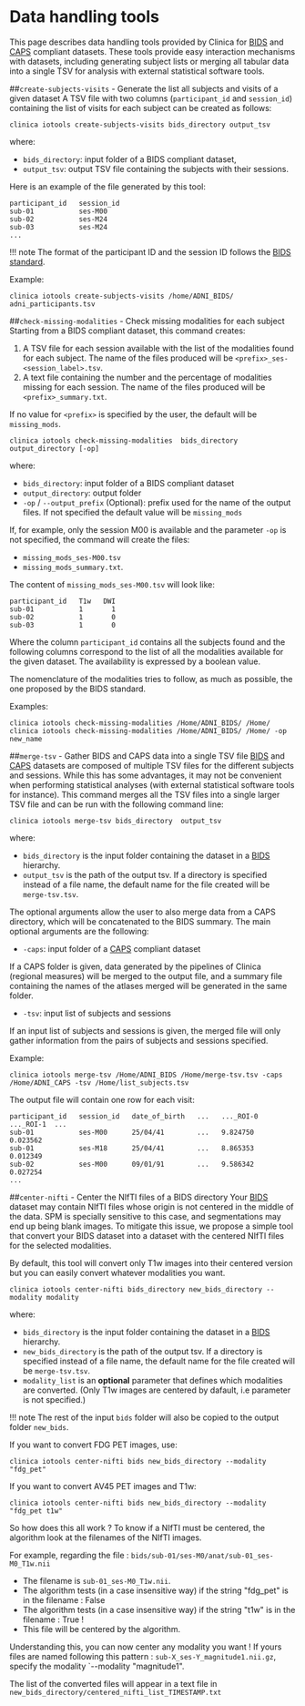 # Data handling tools

This page describes data handling tools provided by Clinica for [BIDS](http://bids.neuroimaging.io) and [CAPS](../CAPS/Introduction) compliant datasets. These tools provide easy interaction mechanisms with datasets, including generating subject lists or merging all tabular data into a single TSV for analysis with external statistical software tools.

##`create-subjects-visits` - Generate the list all subjects and visits of a given dataset
A TSV file with two columns (`participant_id` and `session_id`) containing the list of visits for each subject can be created as follows:
```
clinica iotools create-subjects-visits bids_directory output_tsv
```
where:

- `bids_directory`: input folder of a BIDS compliant dataset,
- `output_tsv`: output TSV file containing the subjects with their sessions.

Here is an example of the file generated by this tool:
```
participant_id   session_id
sub-01           ses-M00
sub-02           ses-M24
sub-03           ses-M24
...
```

!!! note
    The format of the participant ID and the session ID follows the [BIDS standard](http://bids.neuroimaging.io/bids_spec1.0.0.pdf).

Example:
```
clinica iotools create-subjects-visits /home/ADNI_BIDS/ adni_participants.tsv
```

##`check-missing-modalities` - Check missing modalities for each subject
Starting from a BIDS compliant dataset, this command creates:

1. A TSV file for each session available with the list of the modalities found for each subject. The name of the files produced will be `<prefix>_ses-<session_label>.tsv`.
2. A text file containing the number and the percentage of modalities missing for each session. The name of the files produced will be `<prefix>_summary.txt`.

If no value for `<prefix>` is specified by the user, the default will be `missing_mods`.

```
clinica iotools check-missing-modalities  bids_directory output_directory [-op]
```
where:

- `bids_directory`: input folder of a BIDS compliant dataset
- `output_directory`: output folder
- `-op` / `--output_prefix` (Optional):  prefix used for the name of the output files. If not specified the default value will be `missing_mods`

If, for example, only the session M00 is available and the parameter `-op` is not specified, the command will create the files:

- ``missing_mods_ses-M00.tsv``
- ``missing_mods_summary.txt``.

The content of ``missing_mods_ses-M00.tsv`` will look like:
```
participant_id   T1w   DWI
sub-01           1       1
sub-02           1       0
sub-03           1       0
```

Where the column `participant_id` contains all the subjects found and the following columns correspond to the list of all the modalities available for the given dataset. The availability is expressed by a boolean value.

The nomenclature of the modalities tries to follow, as much as possible, the one proposed by the BIDS standard.

Examples:
```
clinica iotools check-missing-modalities /Home/ADNI_BIDS/ /Home/
clinica iotools check-missing-modalities /Home/ADNI_BIDS/ /Home/ -op new_name
```

##`merge-tsv` - Gather BIDS and CAPS data into a single TSV file
[BIDS](http://bids.neuroimaging.io) and [CAPS](../CAPS/Introduction) datasets are composed of multiple TSV files for the different subjects and sessions. While this has some advantages, it may not be convenient when performing statistical analyses (with external statistical software tools for instance).
This command merges all the TSV files into a single larger TSV file and can be run with the following command line:

```
clinica iotools merge-tsv bids_directory  output_tsv
```
where:

- `bids_directory` is the input folder containing the dataset in a [BIDS](http://bids.neuroimaging.io) hierarchy.
- `output_tsv` is the path of the output tsv. If a directory is specified instead of a file name, the default name for the file created will be `merge-tsv.tsv`.

The optional arguments allow the user to also merge data from a CAPS directory, which will be concatenated to the BIDS summary.
The main optional arguments are the following:

- `-caps`: input folder of a [CAPS](../CAPS/Introduction) compliant dataset

If a CAPS folder is given, data generated by the pipelines of Clinica (regional measures) will be merged to the output file, and a summary file containing the names of the atlases merged will be generated in the same folder.

- `-tsv`: input list of subjects and sessions

If an input list of subjects and sessions is given, the merged file will only gather information from the pairs of subjects and sessions specified.

Example:
```
clinica iotools merge-tsv /Home/ADNI_BIDS /Home/merge-tsv.tsv -caps /Home/ADNI_CAPS -tsv /Home/list_subjects.tsv
```

The output file will contain one row for each visit:
```
participant_id   session_id   date_of_birth   ...   ..._ROI-0   ..._ROI-1  ...
sub-01           ses-M00      25/04/41        ...   9.824750    0.023562
sub-01           ses-M18      25/04/41        ...   8.865353    0.012349
sub-02           ses-M00      09/01/91        ...   9.586342    0.027254
...
```

##`center-nifti` - Center the NIfTI files of a BIDS directory
Your [BIDS](http://bids.neuroimaging.io) dataset may contain NIfTI files whose origin is not centered in the middle of the data. SPM is specially sensitive to this case, and segmentations may end up being blank images. To mitigate this issue, we propose a simple tool that convert your BIDS dataset into a dataset with the centered NIfTI files for the selected modalities.


By default, this tool will convert only T1w images into their centered version but you can easily convert whatever modalities you want.
  

```
clinica iotools center-nifti bids_directory new_bids_directory --modality modality
```
where:

- `bids_directory` is the input folder containing the dataset in a [BIDS](http://bids.neuroimaging.io) hierarchy.
- `new_bids_directory` is the path of the output tsv. If a directory is specified instead of a file name, the default name for the file created will be `merge-tsv.tsv`.
- `modality_list` is an **optional** parameter that defines which modalities are converted. (Only T1w images are centered by dafault, i.e parameter is not specified.)

!!! note
The rest of the input `bids` folder will also be copied to the output folder `new_bids`.

If you want to convert FDG PET images, use:

`clinica iotools center-nifti bids new_bids_directory --modality "fdg_pet"`

If you want to convert AV45 PET images and T1w:

`clinica iotools center-nifti bids new_bids_directory --modality "fdg_pet t1w"`

So how does this all work ? To know if a NIfTI must be centered, the algorithm look at the filenames of the NIfTI images. 

For example, regarding the file : `bids/sub-01/ses-M0/anat/sub-01_ses-M0_T1w.nii`
* The filename is `sub-01_ses-M0_T1w.nii`.
* The algorithm tests (in a case insensitive way) if the string "fdg_pet" is in the filename : False
* The algorithm tests (in a case insensitive way) if the string "t1w" is in the filename : True !
* This file will be centered by the algorithm.

Understanding this, you can now center any modality you want ! If yours files are named following this pattern : `sub-X_ses-Y_magnitude1.nii.gz`, specify the modality `--modality "magnitude1".

The list of the converted files will appear in a text file in `new_bids_directory/centered_nifti_list_TIMESTAMP.txt`




